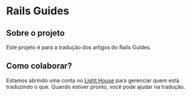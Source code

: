 # Rails Guides

## Sobre o projeto

Este projeto é para a tradução dos artigos do Rails Guides.

## Como colaborar?

Estamos abrindo uma conta no [Light House][light_url] para gerenciar quem está traduzindo o que. Quando estiver pronto, você pode ajudar na tradução.

[light_url]: http://lighthouseapp.com/
